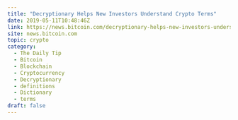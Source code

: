 ```yaml
---
title: "Decryptionary Helps New Investors Understand Crypto Terms"
date: 2019-05-11T10:48:46Z
link: https://news.bitcoin.com/decryptionary-helps-new-investors-understand-crypto-terms/?utm_medium=RSS&utm_source=hune
site: news.bitcoin.com
topic: crypto
category:
  - The Daily Tip
  - Bitcoin
  - Blockchain
  - Cryptocurrency
  - Decryptionary
  - definitions
  - Dictionary
  - terms
draft: false
---
```

